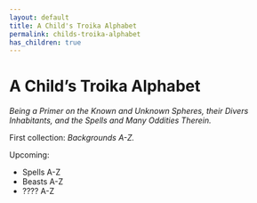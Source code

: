 ```yaml
---
layout: default
title: A Child's Troika Alphabet
permalink: childs-troika-alphabet
has_children: true
---
```


# A Child’s Troika Alphabet

*Being a Primer on the Known and Unknown Spheres, their Divers Inhabitants, and the Spells and Many Oddities Therein.* 

First collection: *Backgrounds A-Z.*

Upcoming: 

* Spells A-Z 
* Beasts A-Z
* ???? A-Z